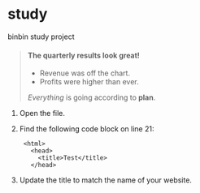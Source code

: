 # study
binbin study project

> #### The quarterly results look great!
>
> - Revenue was off the chart.
> - Profits were higher than ever.
>
>  *Everything* is going according to **plan**.

1. Open the file.
2. Find the following code block on line 21:

        <html>
          <head>
            <title>Test</title>
          </head>

3. Update the title to match the name of your website.